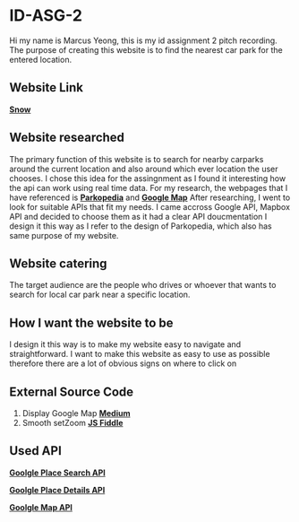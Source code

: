 # ID-ASG-2
Hi my name is Marcus Yeong, this is my id assignment 2 pitch recording. The purpose of creating this website is to find the nearest car park for the entered location.

## Website Link 
**[Snow](https://mxrcxsz.github.io/Assignment-2/)** 

## Website researched
The primary function of this website is to search for nearby carparks around the current location and also around which ever location the user chooses. I chose this idea for the assingnment as I found it interesting how the api can work using real time data.
For my research, the webpages that I have referenced is **[Parkopedia](https://www.parkopedia.com/)** and **[Google Map](https://www.google.com.sg/maps)** After researching, I went to look for suitable APIs that fit my needs. I came accross Google API, Mapbox API and decided to choose them as it had a clear API doucmentation I design it this way as I refer to the design of Parkopedia, which also has same purpose of my website.

## Website catering
The target audience are the people who drives or whoever that wants to search for local car park near a specific location.

## How I want the website to be
I design it this way is to make my website easy to navigate and straightforward. I want to make this website as easy to use as possible therefore there are a lot of obvious signs on where to click on

## External Source Code
1. Display Google Map **[Medium](https://medium.com/risan/track-users-location-and-display-it-on-google-maps-41d1f850786e)** 
2. Smooth setZoom **[JS Fiddle](http://jsfiddle.net/improvable/59dbW/)** 

## Used API
**[Goolgle Place Search API](https://developers.google.com/places/web-service/search)**

**[Goolgle Place Details API](https://developers.google.com/places/web-service/details)**

**[Goolgle Map API](https://developers.google.com/maps/documentation/javascript/overview?_ga=2.88424603.1640319533.1610257068-28655003.1609829587&_gac=1.253140475.1610291644.Cj0KCQiA6Or_BRC_ARIsAPzuer_pu2iYOy8gtGyE6afB6A9GzZ8OT8PKXUiApqtznkE0B_rlefJiI5caAqTwEALw_wcB)**